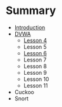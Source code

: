 # Summary

* [Introduction](README.md)
* [DVWA](DVWA/dvwa.md)
  * [Lesson 4](lesson-4.md)
  * Lesson 5
  * [Lesson 6](DVWA/lesson-6.md)
  * Lesson 7
  * Lesson 8
  * Lesson 9
  * Lesson 10
  * Lesson 11
* Cuckoo
* Snort

